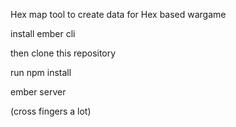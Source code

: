 Hex map tool to create data for Hex based wargame

install ember cli

then clone this repository

run npm install

ember server

(cross fingers a lot)
